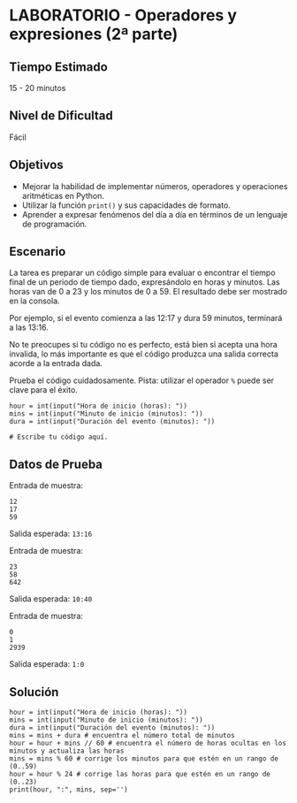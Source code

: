 # LABORATORIO - Operadores y expresiones (2ª parte)

## Tiempo Estimado

15 - 20 minutos

## Nivel de Dificultad

Fácil

## Objetivos
 
* Mejorar la habilidad de implementar números, operadores y operaciones aritméticas en Python.
* Utilizar la función `print()` y sus capacidades de formato.
* Aprender a expresar fenómenos del día a día en términos de un lenguaje de programación.

## Escenario

La tarea es preparar un código simple para evaluar o encontrar el tiempo final de un periodo de tiempo dado, expresándolo en horas y minutos. Las horas van de 0 a 23 y los minutos de 0 a 59. El resultado debe ser mostrado en la consola.

Por ejemplo, si el evento comienza a las 12:17 y dura 59 minutos, terminará a las 13:16.

No te preocupes si tu código no es perfecto, está bien si acepta una hora invalida, lo más importante es que el código produzca una salida correcta acorde a la entrada dada.

Prueba el código cuidadosamente. Pista: utilizar el operador `%` puede ser clave para el éxito.

```
hour = int(input("Hora de inicio (horas): "))
mins = int(input("Minuto de inicio (minutos): "))
dura = int(input("Duración del evento (minutos): "))

# Escribe tu código aquí.
```

## Datos de Prueba

Entrada de muestra:

```
12
17
59
```

Salida esperada: `13:16`

Entrada de muestra:

```
23
58
642
```

Salida esperada: `10:40`

Entrada de muestra:

```
0
1
2939
```

Salida esperada: `1:0`

## Solución

```
hour = int(input("Hora de inicio (horas): "))
mins = int(input("Minuto de inicio (minutos): "))
dura = int(input("Duración del evento (minutos): "))
mins = mins + dura # encuentra el número total de minutos
hour = hour + mins // 60 # encuentra el número de horas ocultas en los minutos y actualiza las horas
mins = mins % 60 # corrige los minutos para que estén en un rango de (0..59)
hour = hour % 24 # corrige las horas para que estén en un rango de (0..23) 
print(hour, ":", mins, sep='')
```

